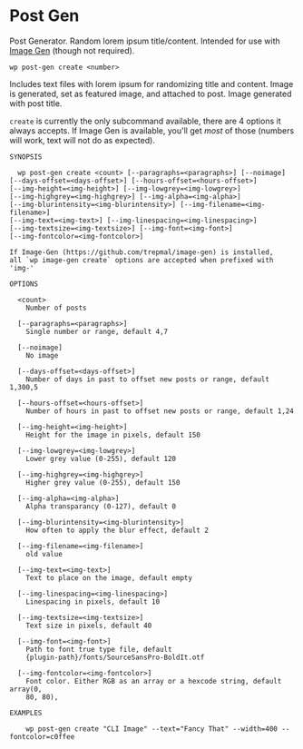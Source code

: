 Post Gen
========

Post Generator. Random lorem ipsum title/content. Intended for use with [Image Gen](https://github.com/trepmal/image-gen/) (though not required).

```
wp post-gen create <number>
```

Includes text files with lorem ipsum for randomizing title and content. Image is generated, set as featured image, and attached to post. Image generated with post title.

`create` is currently the only subcommand available, there are 4 options it always accepts. If Image Gen is available, you'll get *most* of those (numbers will work, text will not do as expected).

```
SYNOPSIS

  wp post-gen create <count> [--paragraphs=<paragraphs>] [--noimage]
[--days-offset=<days-offset>] [--hours-offset=<hours-offset>]
[--img-height=<img-height>] [--img-lowgrey=<img-lowgrey>]
[--img-highgrey=<img-highgrey>] [--img-alpha=<img-alpha>]
[--img-blurintensity=<img-blurintensity>] [--img-filename=<img-filename>]
[--img-text=<img-text>] [--img-linespacing=<img-linespacing>]
[--img-textsize=<img-textsize>] [--img-font=<img-font>]
[--img-fontcolor=<img-fontcolor>]

If Image-Gen (https://github.com/trepmal/image-gen) is installed,
all `wp image-gen create` options are accepted when prefixed with 'img-'

OPTIONS

  <count>
    Number of posts

  [--paragraphs=<paragraphs>]
    Single number or range, default 4,7

  [--noimage]
    No image

  [--days-offset=<days-offset>]
    Number of days in past to offset new posts or range, default 1,300,5

  [--hours-offset=<hours-offset>]
    Number of hours in past to offset new posts or range, default 1,24

  [--img-height=<img-height>]
    Height for the image in pixels, default 150

  [--img-lowgrey=<img-lowgrey>]
    Lower grey value (0-255), default 120

  [--img-highgrey=<img-highgrey>]
    Higher grey value (0-255), default 150

  [--img-alpha=<img-alpha>]
    Alpha transparancy (0-127), default 0

  [--img-blurintensity=<img-blurintensity>]
    How often to apply the blur effect, default 2

  [--img-filename=<img-filename>]
    old value

  [--img-text=<img-text>]
    Text to place on the image, default empty

  [--img-linespacing=<img-linespacing>]
    Linespacing in pixels, default 10

  [--img-textsize=<img-textsize>]
    Text size in pixels, default 40

  [--img-font=<img-font>]
    Path to font true type file, default
    {plugin-path}/fonts/SourceSansPro-BoldIt.otf

  [--img-fontcolor=<img-fontcolor>]
    Font color. Either RGB as an array or a hexcode string, default array(0,
    80, 80),

EXAMPLES

    wp post-gen create "CLI Image" --text="Fancy That" --width=400 --fontcolor=c0ffee
```